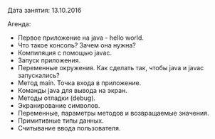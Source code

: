 Дата занятия: 13.10.2016

Агенда:
* Первое приложение на java - hello world.
* Что такое консоль? Зачем она нужна?
* Компиляция с помощью javac.
* Запуск приложения.
* Переменные окружения. Как сделать так, чтобы java и javac запускались?
* Метод main. Точка входа в приложение.
* Команды java для вывода на экран.
* Методы отладки (debug).
* Экранирование символов.
* Переменные, параметры методов и возвращаемые значения.
* Примитивные типы данных.
* Считывание ввода пользователя.
